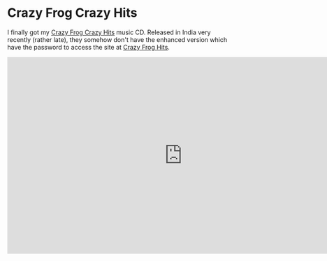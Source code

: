 # Crazy Frog Crazy Hits

I finally got my [Crazy Frog Crazy Hits](http://www.crazyfroghits.com/) music CD. Released in India very recently (rather late), they somehow don't have the enhanced version which have the password to access the site at [Crazy Frog Hits](http://www.crazyfroghits.com/).

<iframe width="800" height="450" src="https://www.youtube.com/embed/k85mRPqvMbE" title="YouTube video player" frameborder="0" allow="accelerometer; autoplay; clipboard-write; encrypted-media; gyroscope; picture-in-picture; web-share" referrerpolicy="strict-origin-when-cross-origin" allowfullscreen></iframe>